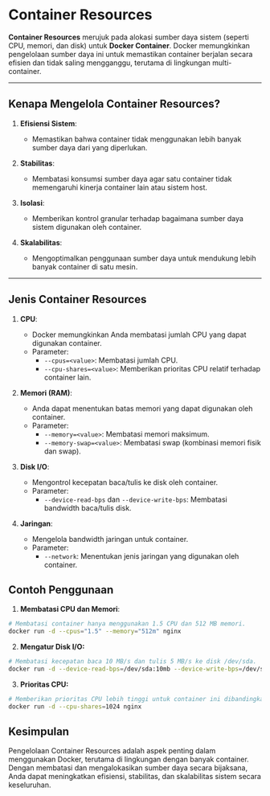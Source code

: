 # Container Resources

**Container Resources** merujuk pada alokasi sumber daya sistem (seperti CPU, memori, dan disk) untuk **Docker Container**. Docker memungkinkan pengelolaan sumber daya ini untuk memastikan container berjalan secara efisien dan tidak saling mengganggu, terutama di lingkungan multi-container.

---

## Kenapa Mengelola Container Resources?

1. **Efisiensi Sistem**:

   - Memastikan bahwa container tidak menggunakan lebih banyak sumber daya dari yang diperlukan.

2. **Stabilitas**:

   - Membatasi konsumsi sumber daya agar satu container tidak memengaruhi kinerja container lain atau sistem host.

3. **Isolasi**:

   - Memberikan kontrol granular terhadap bagaimana sumber daya sistem digunakan oleh container.

4. **Skalabilitas**:
   - Mengoptimalkan penggunaan sumber daya untuk mendukung lebih banyak container di satu mesin.

---

## Jenis Container Resources

1. **CPU**:

   - Docker memungkinkan Anda membatasi jumlah CPU yang dapat digunakan container.
   - Parameter:
     - `--cpus=<value>`: Membatasi jumlah CPU.
     - `--cpu-shares=<value>`: Memberikan prioritas CPU relatif terhadap container lain.

2. **Memori (RAM)**:

   - Anda dapat menentukan batas memori yang dapat digunakan oleh container.
   - Parameter:
     - `--memory=<value>`: Membatasi memori maksimum.
     - `--memory-swap=<value>`: Membatasi swap (kombinasi memori fisik dan swap).

3. **Disk I/O**:

   - Mengontrol kecepatan baca/tulis ke disk oleh container.
   - Parameter:
     - `--device-read-bps` dan `--device-write-bps`: Membatasi bandwidth baca/tulis disk.

4. **Jaringan**:
   - Mengelola bandwidth jaringan untuk container.
   - Parameter:
     - `--network`: Menentukan jenis jaringan yang digunakan oleh container.

## Contoh Penggunaan

1. **Membatasi CPU dan Memori**:

```bash
# Membatasi container hanya menggunakan 1.5 CPU dan 512 MB memori.
docker run -d --cpus="1.5" --memory="512m" nginx
```

2. **Mengatur Disk I/O:**

```bash
# Membatasi kecepatan baca 10 MB/s dan tulis 5 MB/s ke disk /dev/sda.
docker run -d --device-read-bps=/dev/sda:10mb --device-write-bps=/dev/sda:5mb nginx
```

3. **Prioritas CPU:**

```bash
# Memberikan prioritas CPU lebih tinggi untuk container ini dibandingkan container dengan --cpu-shares yang lebih rendah.
docker run -d --cpu-shares=1024 nginx
```

## Kesimpulan

Pengelolaan Container Resources adalah aspek penting dalam menggunakan Docker, terutama di lingkungan dengan banyak container. Dengan membatasi dan mengalokasikan sumber daya secara bijaksana, Anda dapat meningkatkan efisiensi, stabilitas, dan skalabilitas sistem secara keseluruhan.
